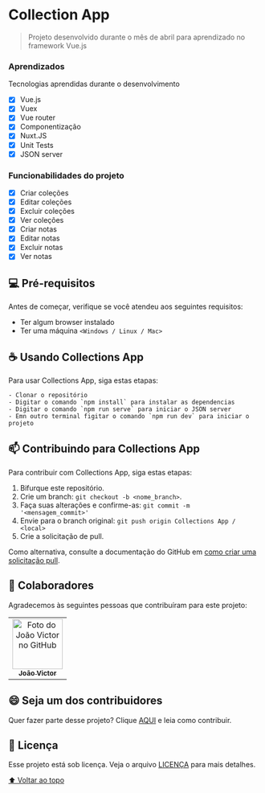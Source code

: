 # Collection App

> Projeto desenvolvido durante o mês de abril para aprendizado no framework Vue.js

### Aprendizados

Tecnologias aprendidas durante o desenvolvimento

- [x] Vue.js
- [x] Vuex
- [x] Vue router
- [x] Componentização
- [x] Nuxt.JS
- [x] Unit Tests
- [x] JSON server

### Funcionabilidades do projeto

- [x] Criar coleções
- [x] Editar coleções
- [x] Excluir coleções
- [x] Ver coleções
- [x] Criar notas
- [x] Editar notas
- [x] Excluir notas
- [x] Ver notas

## 💻 Pré-requisitos

Antes de começar, verifique se você atendeu aos seguintes requisitos:

* Ter algum browser instalado
* Ter uma máquina `<Windows / Linux / Mac>`

## ☕ Usando Collections App

Para usar Collections App, siga estas etapas:

```
- Clonar o repositório
- Digitar o comando `npm install` para instalar as dependencias
- Digitar o comando `npm run serve` para iniciar o JSON server
- Emn outro terminal figitar o comando `npm run dev` para iniciar o projeto

```
## 📫 Contribuindo para Collections App
<!---Se o seu README for longo ou se você tiver algum processo ou etapas específicas que deseja que os contribuidores sigam, considere a criação de um arquivo CONTRIBUTING.md separado--->
Para contribuir com Collections App, siga estas etapas:

1. Bifurque este repositório.
2. Crie um branch: `git checkout -b <nome_branch>`.
3. Faça suas alterações e confirme-as: `git commit -m '<mensagem_commit>'`
4. Envie para o branch original: `git push origin Collections App / <local>`
5. Crie a solicitação de pull.

Como alternativa, consulte a documentação do GitHub em [como criar uma solicitação pull](https://help.github.com/en/github/collaborating-with-issues-and-pull-requests/creating-a-pull-request).

## 🤝 Colaboradores

Agradecemos às seguintes pessoas que contribuíram para este projeto:

<table>
  <tr>
    <td align="center">
      <a href="#">
        <img src="https://avatars2.githubusercontent.com/u/60666522?s=400&u=9e80b1316a08ea2412d2ed74d9755d09938eba63&v=4" width="100px;" alt="Foto do João Victor no GitHub"/><br>
        <sub>
          <b>João Victor</b>
        </sub>
      </a>
    </td>
  </tr>
</table>


## 😄 Seja um dos contribuidores<br>

Quer fazer parte desse projeto? Clique [AQUI](CONTRIBUTING.md) e leia como contribuir.

## 📝 Licença

Esse projeto está sob licença. Veja o arquivo [LICENÇA](LICENSE.md) para mais detalhes.

[⬆ Voltar ao topo](#nome-do-projeto)<br>
